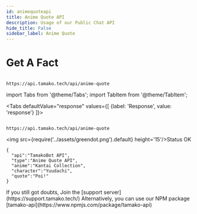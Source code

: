 ```yaml
---
id: animequoteapi
title: Anime Quote API
description: Usage of our Public Chat API
hide_title: False
sidebar_label: Anime Quote
---
```


# Get A Fact
```

https://api.tamako.tech/api/anime-quote

```

import Tabs from '@theme/Tabs';
import TabItem from '@theme/TabItem';

<Tabs
  defaultValue="response"
  values={[
    {label: 'Response', value: 'response'}
  ]}>

  <TabItem value="response">

  ```

  https://api.tamako.tech/api/anime-quote

  ```

  <img src={require('../assets/greendot.png').default} height='15'/>Status OK

```
{
  "api":"TamakoBot API",
  "type":"Anime Quote API",
  "anime":"Kantai Collection",
  "character":"Yuudachi",
  "quote":"Poi!"
}
```

  </TabItem>
</Tabs>
If you still got doubts, Join the [support server](https://support.tamako.tech/)
Alternatively, you can use our NPM package [tamako-api](https://www.npmjs.com/package/tamako-api)
